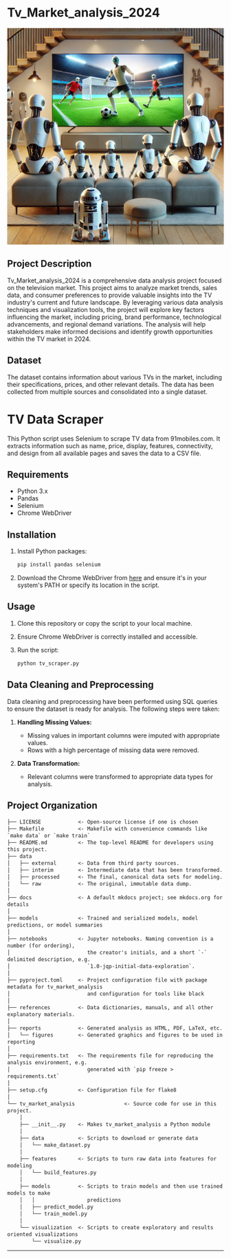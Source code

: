 
# Tv_Market_analysis_2024

![Data Cleaning Process](docs/images/Image_Robts_tv.webp)


## Project Description
Tv_Market_analysis_2024 is a comprehensive data analysis project focused on the television market. This project aims to analyze market trends, sales data, and consumer preferences to provide valuable insights into the TV industry's current and future landscape. By leveraging various data analysis techniques and visualization tools, the project will explore key factors influencing the market, including pricing, brand performance, technological advancements, and regional demand variations. The analysis will help stakeholders make informed decisions and identify growth opportunities within the TV market in 2024.

## Dataset

The dataset contains information about various TVs in the market, including their specifications, prices, and other relevant details. The data has been collected from multiple sources and consolidated into a single dataset.

# TV Data Scraper

This Python script uses Selenium to scrape TV data from 91mobiles.com. It extracts information such as name, price, display, features, connectivity, and design from all available pages and saves the data to a CSV file.

## Requirements

- Python 3.x
- Pandas
- Selenium
- Chrome WebDriver

## Installation

1. Install Python packages:
    ```sh
    pip install pandas selenium
    ```

2. Download the Chrome WebDriver from [here](https://sites.google.com/a/chromium.org/chromedriver/downloads) and ensure it's in your system's PATH or specify its location in the script.

## Usage

1. Clone this repository or copy the script to your local machine.
2. Ensure Chrome WebDriver is correctly installed and accessible.
3. Run the script:

    ```sh
    python tv_scraper.py
    ```


## Data Cleaning and Preprocessing

Data cleaning and preprocessing have been performed using SQL queries to ensure the dataset is ready for analysis. The following steps were taken:

1. **Handling Missing Values:**
   - Missing values in important columns were imputed with appropriate values.
   - Rows with a high percentage of missing data were removed.

2. **Data Transformation:**
   - Relevant columns were transformed to appropriate data types for analysis.


## Project Organization

```
├── LICENSE            <- Open-source license if one is chosen
├── Makefile           <- Makefile with convenience commands like `make data` or `make train`
├── README.md          <- The top-level README for developers using this project.
├── data
│   ├── external       <- Data from third party sources.
│   ├── interim        <- Intermediate data that has been transformed.
│   ├── processed      <- The final, canonical data sets for modeling.
│   └── raw            <- The original, immutable data dump.
│
├── docs               <- A default mkdocs project; see mkdocs.org for details
│
├── models             <- Trained and serialized models, model predictions, or model summaries
│
├── notebooks          <- Jupyter notebooks. Naming convention is a number (for ordering),
│                         the creator's initials, and a short `-` delimited description, e.g.
│                         `1.0-jqp-initial-data-exploration`.
│
├── pyproject.toml     <- Project configuration file with package metadata for tv_market_analysis
│                         and configuration for tools like black
│
├── references         <- Data dictionaries, manuals, and all other explanatory materials.
│
├── reports            <- Generated analysis as HTML, PDF, LaTeX, etc.
│   └── figures        <- Generated graphics and figures to be used in reporting
│
├── requirements.txt   <- The requirements file for reproducing the analysis environment, e.g.
│                         generated with `pip freeze > requirements.txt`
│
├── setup.cfg          <- Configuration file for flake8
│
└── tv_market_analysis                <- Source code for use in this project.
    │
    ├── __init__.py    <- Makes tv_market_analysis a Python module
    │
    ├── data           <- Scripts to download or generate data
    │   └── make_dataset.py
    │
    ├── features       <- Scripts to turn raw data into features for modeling
    │   └── build_features.py
    │
    ├── models         <- Scripts to train models and then use trained models to make
    │   │                 predictions
    │   ├── predict_model.py
    │   └── train_model.py
    │
    └── visualization  <- Scripts to create exploratory and results oriented visualizations
        └── visualize.py
```

--------

